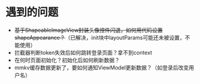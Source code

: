 # 遇到的问题

* ~~基于ShapeableImageView封装头像控件闪退，如何用代码设置shapeAppearance？~~（已解决，init块中layoutParams可能还未被设置，不能使用）
* 拦截器判断token失效后如何跳转登录页面？拿不到context
* 在何时页面初始化？初始化后如何刷新数据？
* mmkv缓存数据更新了，要如何通知ViewModel更新数据？（如登录后改变用户名）